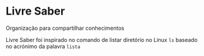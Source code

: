 # Livre Saber
Organização para compartilhar conhecimentos

Livre Saber foi inspirado no comando de listar diretório no Linux `ls` baseado no acrónimo da palavra `lista`
